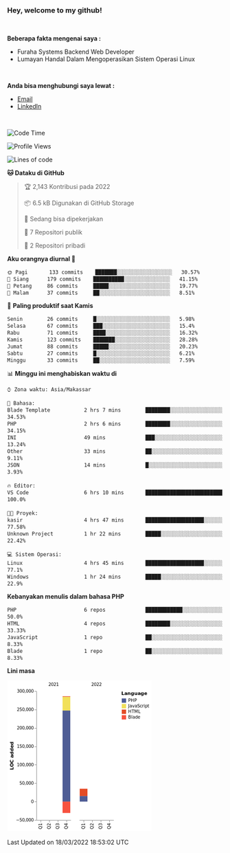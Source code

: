 <h3>Hey, welcome to my github!</h3>

<br>

<p><strong>Beberapa fakta mengenai saya :</strong></p>

<ul>
  <li>Furaha Systems Backend Web Developer</li>
  <li>Lumayan Handal Dalam Mengoperasikan Sistem Operasi Linux</li>
</ul>

<br>

<p><strong>Anda bisa menghubungi saya lewat :</strong></p>

<ul>
  <li><a href="mailto:renaldiapriyanto419@gmail.com">Email</a></li>
  <li><a href="https://www.linkedin.com/in/renaldi-kadang-314314206/">LinkedIn</a></li>
</ul>

<br>

<!--START_SECTION:waka-->
![Code Time](http://img.shields.io/badge/Code%20Time-42%20hrs%2017%20mins-blue)

![Profile Views](http://img.shields.io/badge/Profil%20dilihat-8-blue)

![Lines of code](https://img.shields.io/badge/Sejak%20Hello%20World%20aku%20telah%20menulis-290%20Thousand%20baris%20kode-blue)

**🐱 Dataku di GitHub** 

> 🏆 2,143 Kontribusi pada 2022
 > 
> 📦 6.5 kB Digunakan di GitHub Storage 
 > 
> 💼 Sedang bisa dipekerjakan
 > 
> 📜 7 Repositori publik 
 > 
> 🔑 2 Repositori pribadi  
 > 
**Aku orangnya diurnal 🐤** 

```text
🌞 Pagi       133 commits    ███████░░░░░░░░░░░░░░░░░░   30.57% 
🌆 Siang      179 commits    ██████████░░░░░░░░░░░░░░░   41.15% 
🌃 Petang     86 commits     █████░░░░░░░░░░░░░░░░░░░░   19.77% 
🌙 Malam      37 commits     ██░░░░░░░░░░░░░░░░░░░░░░░   8.51%

```
📅 **Paling produktif saat Kamis** 

```text
Senin        26 commits     █░░░░░░░░░░░░░░░░░░░░░░░░   5.98% 
Selasa       67 commits     ███░░░░░░░░░░░░░░░░░░░░░░   15.4% 
Rabu         71 commits     ████░░░░░░░░░░░░░░░░░░░░░   16.32% 
Kamis        123 commits    ███████░░░░░░░░░░░░░░░░░░   28.28% 
Jumat        88 commits     █████░░░░░░░░░░░░░░░░░░░░   20.23% 
Sabtu        27 commits     █░░░░░░░░░░░░░░░░░░░░░░░░   6.21% 
Minggu       33 commits     ██░░░░░░░░░░░░░░░░░░░░░░░   7.59%

```


📊 **Minggu ini menghabiskan waktu di** 

```text
⌚︎ Zona waktu: Asia/Makassar

💬 Bahasa: 
Blade Template           2 hrs 7 mins        ████████░░░░░░░░░░░░░░░░░   34.53% 
PHP                      2 hrs 6 mins        ████████░░░░░░░░░░░░░░░░░   34.15% 
INI                      49 mins             ███░░░░░░░░░░░░░░░░░░░░░░   13.24% 
Other                    33 mins             ██░░░░░░░░░░░░░░░░░░░░░░░   9.11% 
JSON                     14 mins             █░░░░░░░░░░░░░░░░░░░░░░░░   3.93%

🔥 Editor: 
VS Code                  6 hrs 10 mins       █████████████████████████   100.0%

🐱‍💻 Proyek: 
kasir                    4 hrs 47 mins       ███████████████████░░░░░░   77.58% 
Unknown Project          1 hr 22 mins        █████░░░░░░░░░░░░░░░░░░░░   22.42%

💻 Sistem Operasi: 
Linux                    4 hrs 45 mins       ███████████████████░░░░░░   77.1% 
Windows                  1 hr 24 mins        █████░░░░░░░░░░░░░░░░░░░░   22.9%

```

**Kebanyakan menulis dalam bahasa PHP** 

```text
PHP                      6 repos             ████████████░░░░░░░░░░░░░   50.0% 
HTML                     4 repos             ████████░░░░░░░░░░░░░░░░░   33.33% 
JavaScript               1 repo              ██░░░░░░░░░░░░░░░░░░░░░░░   8.33% 
Blade                    1 repo              ██░░░░░░░░░░░░░░░░░░░░░░░   8.33%

```


**Lini masa**

![Chart not found](https://raw.githubusercontent.com/Sylent-Sys/Sylent-Sys/main/charts/bar_graph.png) 


 Last Updated on 18/03/2022 18:53:02 UTC
<!--END_SECTION:waka-->
